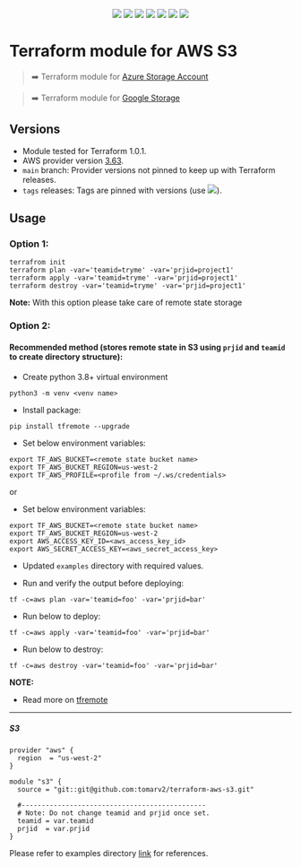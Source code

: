 <p align="center">
    <a href="https://github.com/tomarv2/terraform-aws-s3/actions/workflows/pre-commit.yml" alt="Pre Commit">
        <img src="https://github.com/tomarv2/terraform-aws-s3/actions/workflows/pre-commit.yml/badge.svg?branch=main" /></a>
    <a href="https://www.apache.org/licenses/LICENSE-2.0" alt="license">
        <img src="https://img.shields.io/github/license/tomarv2/terraform-aws-s3" /></a>
    <a href="https://github.com/tomarv2/terraform-aws-s3/tags" alt="GitHub tag">
        <img src="https://img.shields.io/github/v/tag/tomarv2/terraform-aws-s3" /></a>
    <a href="https://github.com/tomarv2/terraform-aws-s3/pulse" alt="Activity">
        <img src="https://img.shields.io/github/commit-activity/m/tomarv2/terraform-aws-s3" /></a>
    <a href="https://stackoverflow.com/users/6679867/tomarv2" alt="Stack Exchange reputation">
        <img src="https://img.shields.io/stackexchange/stackoverflow/r/6679867"></a>
    <a href="https://discord.gg/XH975bzN" alt="chat on Discord">
        <img src="https://img.shields.io/discord/813961944443912223?logo=discord"></a>
    <a href="https://twitter.com/intent/follow?screen_name=varuntomar2019" alt="follow on Twitter">
        <img src="https://img.shields.io/twitter/follow/varuntomar2019?style=social&logo=twitter"></a>
</p>

# Terraform module for AWS S3

> :arrow_right:  Terraform module for [Azure Storage Account](https://registry.terraform.io/modules/tomarv2/storage-account/azure/latest)

> :arrow_right:  Terraform module for [Google Storage](https://registry.terraform.io/modules/tomarv2/storage-bucket/google/latest)

## Versions

- Module tested for Terraform 1.0.1.
- AWS provider version [3.63](https://registry.terraform.io/providers/hashicorp/aws/latest).
- `main` branch: Provider versions not pinned to keep up with Terraform releases.
- `tags` releases: Tags are pinned with versions (use <a href="https://github.com/tomarv2/terraform-aws-s3/tags" alt="GitHub tag">
        <img src="https://img.shields.io/github/v/tag/tomarv2/terraform-aws-s3" /></a>).

## Usage

### Option 1:

```
terrafrom init
terraform plan -var='teamid=tryme' -var='prjid=project1'
terraform apply -var='teamid=tryme' -var='prjid=project1'
terraform destroy -var='teamid=tryme' -var='prjid=project1'
```
**Note:** With this option please take care of remote state storage

### Option 2:

#### Recommended method (stores remote state in S3 using `prjid` and `teamid` to create directory structure):

- Create python 3.8+ virtual environment
```
python3 -m venv <venv name>
```

- Install package:
```
pip install tfremote --upgrade
```

- Set below environment variables:
```
export TF_AWS_BUCKET=<remote state bucket name>
export TF_AWS_BUCKET_REGION=us-west-2
export TF_AWS_PROFILE=<profile from ~/.ws/credentials>
```

or

- Set below environment variables:
```
export TF_AWS_BUCKET=<remote state bucket name>
export TF_AWS_BUCKET_REGION=us-west-2
export AWS_ACCESS_KEY_ID=<aws_access_key_id>
export AWS_SECRET_ACCESS_KEY=<aws_secret_access_key>
```

- Updated `examples` directory with required values.

- Run and verify the output before deploying:
```
tf -c=aws plan -var='teamid=foo' -var='prjid=bar'
```

- Run below to deploy:
```
tf -c=aws apply -var='teamid=foo' -var='prjid=bar'
```

- Run below to destroy:
```
tf -c=aws destroy -var='teamid=foo' -var='prjid=bar'
```

**NOTE:**

- Read more on [tfremote](https://github.com/tomarv2/tfremote)
---

##### S3

```
provider "aws" {
  region  = "us-west-2"
}

module "s3" {
  source = "git::git@github.com:tomarv2/terraform-aws-s3.git"

  #----------------------------------------------
  # Note: Do not change teamid and prjid once set.
  teamid = var.teamid
  prjid  = var.prjid
}
```

Please refer to examples directory [link](examples) for references.
